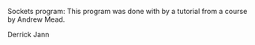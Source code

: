 Sockets program: This program was done with by a tutorial  from a course by Andrew Mead. 




Derrick Jann
